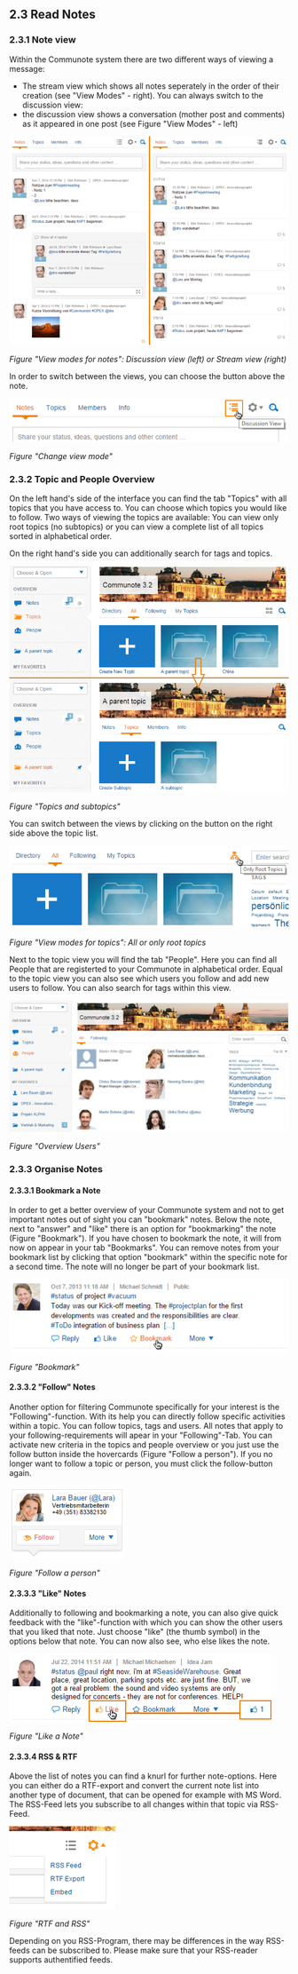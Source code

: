 ## 2.3 Read Notes

### 2.3.1 Note view

Within the Communote system there are two different ways of viewing a message:

*   The stream view which shows all notes seperately in the order of their creation (see "View Modes" - right). You can always switch to the discussion view:
*   the discussion view shows a conversation (mother post and comments) as it appeared in one post (see Figure "View Modes" - left)

![](/images/docu/notes_views.png)

_Figure "View modes for notes": Discussion view (left) or Stream view (right)_

In order to switch between the views, you can choose the button above the note.

![](/images/docu/notes_change_view.png)

_Figure "Change view mode"_

### 2.3.2 Topic and People Overview

On the left hand's side of the interface you can find the tab "Topics" with all topics that you have access to. You can choose which topics you would like to follow. Two ways of viewing the topics are available: You can view only root topics (no subtopics) or you can view a complete list of all topics sorted in alphabetical order.

On the right hand's side you can additionally search for tags and topics.

![](/images/docu/topics.png)

_Figure "Topics and subtopics"_

You can switch between the views by clicking on the button on the right side above the topic list.

![](/images/docu/topics_change_view.png)

_Figure "View modes for topics": All or only root topics_

Next to the topic view you will find the tab "People". Here you can find all People that are registerted to your Communote in alphabetical order. Equal to the topic view you can also see which users you follow and add new users to follow. You can also search for tags within this view.

![](/images/docu/peoples.png)

_Figure "Overview Users"_

### 2.3.3 Organise Notes

#### 2.3.3.1 Bookmark a Note

In order to get a better overview of your Communote system and not to get important notes out of sight you can "bookmark" notes. Below the note, next to "answer" and "like" there is an option for "bookmarking" the note (Figure "Bookmark"). If you have chosen to bookmark the note, it will from now on appear in your tab "Bookmarks". You can remove notes from your bookmark list by clicking that option "bookmark" within the specific note for a second time. The note will no longer be part of your bookmark list.

![](/images/docu/note_bookmark.png)

_Figure "Bookmark"_

#### 2.3.3.2 "Follow" Notes

Another option for filtering Communote specifically for your interest is the "Following"-function. With its help you can directly follow specific activities within a topic. You can follow topics, tags and users. All notes that apply to your following-requirements will apear in your "Following"-Tab. You can activate new criteria in the topics and people overview or you just use the follow button inside the hovercards (Figure "Follow a person"). If you no longer want to follow a topic or person, you must click the follow-button again.

![](/images/docu/follow_user.png)

_Figure "Follow a person"_

#### 2.3.3.3 "Like" Notes

Additionally to following and bookmarking a note, you can also give quick feedback with the "like"-function with which you can show the other users that you liked that note. Just choose "like" (the thumb symbol) in the options below that note. You can now also see, who else likes the note.

![](/images/docu/note_like.png)

_Figure "Like a Note"_

#### 2.3.3.4 RSS & RTF

Above the list of notes you can find a knurl for further note-options. Here you can either do a RTF-export and convert the current note list into another type of document, that can be opened for example with MS Word. The RSS-Feed lets you subscribe to all changes within that topic via RSS-Feed.

![](/images/docu/notes_export.png)

_Figure "RTF and RSS"_

Depending on you RSS-Program, there may be differences in the way RSS-feeds can be subscribed to. Please make sure that your RSS-reader supports authentified feeds.

